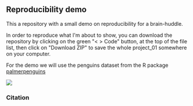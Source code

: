 ## Reproducibility demo

This a repository with a small demo on reproducibility for a brain-huddle.

In order to reproduce what I'm about to show, you can download the repository by clicking on the green "< > Code" button,
at the top of the file list, then click on "Download ZIP" to save the whole project_01 somewhere on your computer.

For the demo we will use the penguins dataset from the R package [palmerpenguins](https://allisonhorst.github.io/palmerpenguins/)

![](https://allisonhorst.github.io/palmerpenguins/logo.png) 

### Citation